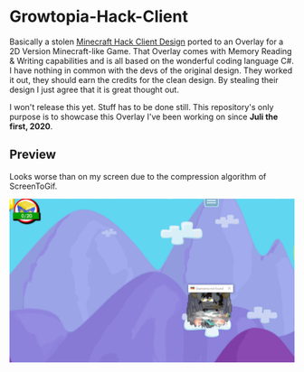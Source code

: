 # Growtopia-Hack-Client
Basically a stolen [Minecraft Hack Client Design](https://sigmaclient.info/) ported to an Overlay for a 2D Version Minecraft-like Game. That Overlay comes with Memory Reading & Writing capabilities and is all based on the wonderful coding language C#. I have nothing in common with the devs of the original design. They worked it out, they should earn the credits for the clean design. By stealing their design I just agree that it is great thought out.

I won't release this yet. Stuff has to be done still. This repository's only purpose is to showcase this Overlay I've been working on since **Juli the first, 2020**.

## Preview
Looks worse than on my screen due to the compression algorithm of ScreenToGif.

![Preview](https://github.com/DefaultO/Growtopia-Hack-Client/blob/master/Preview.gif)

